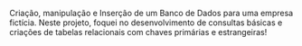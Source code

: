 Criação, manipulação e Inserção de um Banco de Dados para uma empresa fictícia.
Neste projeto, foquei no desenvolvimento de consultas básicas e criações de tabelas relacionais com chaves primárias e estrangeiras!

